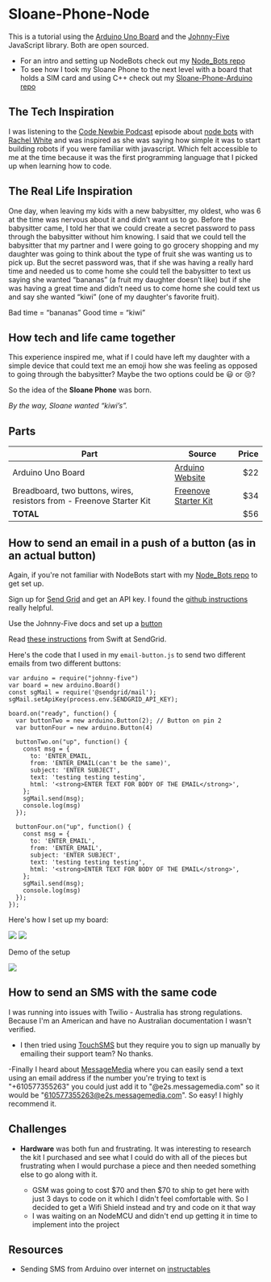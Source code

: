 # Sloane-Phone-Node

This is a tutorial using the [Arduino Uno Board](https://store.arduino.cc/usa/arduino-uno-rev3) and the [Johnny-Five](http://johnny-five.io/) JavaScript library. Both are open sourced.

- For an intro and setting up NodeBots check out my [Node_Bots repo](https://github.com/nikkiricks/Node_Bots)
- To see how I took my Sloane Phone to the next level with a board that holds a SIM card and using C++ check out my [Sloane-Phone-Arduino repo](https://github.com/nikkiricks/Sloane-Phone-Arduino)

## The Tech Inspiration

I was listening to the [Code Newbie Podcast](https://www.codenewbie.org/podcast) episode about [node bots](https://www.codenewbie.org/podcast/how-do-you-build-a-robot-in-javascript) with [Rachel White](http://rachelisaweso.me/) and was inspired as she was saying how simple it was to start building robots if you were familiar with javascript. Which felt accessible to me at the time because it was the first programming language that I picked up when learning how to code.

## The Real Life Inspiration

One day, when leaving my kids with a new babysitter, my oldest, who was 6 at the time was nervous about it and didn’t want us to go. Before the babysitter came, I told her that we could create a secret password to pass through the babysitter without him knowing. I said that we could tell the babysitter that my partner and I were going to go grocery shopping and my daughter was going to think about the type of fruit she was wanting us to pick up. But the secret password was, that if she was having a really hard time and needed us to come home she could tell the babysitter to text us saying she wanted “bananas” (a fruit my daughter doesn’t like) but if she was having a great time and didn’t need us to come home she could text us and say she wanted “kiwi” (one of my daughter's favorite fruit).

Bad time = “bananas” Good time = “kiwi”

## How tech and life came together

This experience inspired me, what if I could have left my daughter with a simple device that could text me an emoji how she was feeling as opposed to going through the babysitter? Maybe the two options could be :smiley: or :cry:?

So the idea of the **Sloane Phone** was born.

_By the way, Sloane wanted “kiwi’s”._

## Parts

| Part                                                                  | Source                                                                                                                                                                                                         | Price |
| --------------------------------------------------------------------- | -------------------------------------------------------------------------------------------------------------------------------------------------------------------------------------------------------------- | ----: |
| Arduino Uno Board                                                     | [Arduino Website](https://store.arduino.cc/usa/arduino-uno-rev3)                                                                                                                                               |  \$22 |
| Breadboard, two buttons, wires, resistors from - Freenove Starter Kit | [Freenove Starter Kit](https://www.amazon.com.au/Freenove-Processing-Oscilloscope-Voltmeter-Components/dp/B0721B8228/ref=sr_1_1?keywords=freenove+arduino+uno+starter+kit&qid=1576150765&s=electronics&sr=1-1) |  \$34 |
| **TOTAL**                                                             |                                                                                                                                                                                                                |  \$56 |

## How to send an email in a push of a button (as in an actual button)

Again, if you're not familiar with NodeBots start with my [Node_Bots repo](https://github.com/nikkiricks/Node_Bots) to get set up.

Sign up for [Send Grid](https://sendgrid.com/solutions/email-api/) and get an API key. I found the [github instructions](https://github.com/sendgrid/sendgrid-nodejs/tree/master/packages/mail) really helpful.

Use the Johnny-Five docs and set up a [button](http://johnny-five.io/examples/button/)

Read [these instructions](https://sendgrid.com/blog/how-to-send-email-with-arduino-at-ny-tech-meetup/) from Swift at SendGrid.

Here's the code that I used in my `email-button.js` to send two different emails from two different buttons:

```
var arduino = require("johnny-five")
var board = new arduino.Board()
const sgMail = require('@sendgrid/mail');
sgMail.setApiKey(process.env.SENDGRID_API_KEY);

board.on("ready", function() {
  var buttonTwo = new arduino.Button(2); // Button on pin 2
  var buttonFour = new arduino.Button(4)

  buttonTwo.on("up", function() {
    const msg = {
      to: 'ENTER_EMAIL,
      from: 'ENTER_EMAIL(can't be the same)',
      subject: 'ENTER SUBJECT',
      text: 'testing testing testing',
      html: '<strong>ENTER TEXT FOR BODY OF THE EMAIL</strong>',
    };
    sgMail.send(msg);
    console.log(msg)
  });

  buttonFour.on("up", function() {
    const msg = {
      to: 'ENTER_EMAIL',
      from: 'ENTER_EMAIL',
      subject: 'ENTER SUBJECT',
      text: 'testing testing testing',
      html: '<strong>ENTER TEXT FOR BODY OF THE EMAIL</strong>',
    };
    sgMail.send(msg);
    console.log(msg)
  });
});
```

Here's how I set up my board:

![](images/board_setup_left.JPG)
![](images/board_setup_right.JPG)

Demo of the setup

![](images/final_setup.gif)

## How to send an SMS with the same code

I was running into issues with Twilio - Australia has strong regulations. Because I'm an American and have no Australian documentation I wasn't verified.

- I then tried using [TouchSMS](https://platform.touchsms.com.au/register) but they require you to sign up manually by emailing their support team? No thanks.

-Finally I heard about [MessageMedia](https://hub.messagemedia.com/) where you can easily send a text using an email address if the number you're trying to text is "+610577355263" you could just add it to "@e2s.messagemedia.com" so it would be "610577355263@e2s.messagemedia.com". So easy! I highly recommend it.

## Challenges

- **Hardware** was both fun and frustrating. It was interesting to research the kit I purchased and see what I could do with all of the pieces but frustrating when I would purchase a piece and then needed something else to go along with it.

  - GSM was going to cost $70 and then $70 to ship to get here with just 3 days to code on it which I didn't feel comfortable with. So I decided to get a Wifi Shield instead and try and code on it that way
  - I was waiting on an NodeMCU and didn't end up getting it in time to implement into the project

## Resources

- Sending SMS from Arduino over internet on [instructables](https://www.instructables.com/id/Send-SMS-from-Arduino-over-the-Internet-using-ENC2/)
